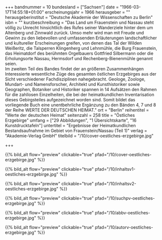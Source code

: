 +++
bandnummer = 10
bundesland = ["Sachsen"]
date = "1966-03-17T14:55:18+01:00"
erscheinungsjahr = 1966
herausgeber = ""
herausgeberinstitut = "Deutsche Akademie der Wissenschaften zu Berlin"
isbn = ""
kurzbeschreibung = "Das Land um Frauenstein und Nassau steht völlig zu Unrecht hinsichtlich des Rufes seiner Wanderziele hinter dem um Altenberg und Zinnwald zurück. Umso mehr wird man mit Freude und Gewinn zu den liebevollen und umfassenden Erläuterungen landschaftlicher und kultureller Erscheinungen greifen, von denen das Tal der Wilden Weißeritz, die Talsperren Klingenherg und Lehnmühle, die Burg Frauenstein, das Heimatdorf des berühmten Orgelbauers Gottfried Silbermann oder die Erholungsorte Nassau, Hermsdorf und Rechenberg-Bienenmühle genannt seien.  <br> Im zweiten Teil des Bandes findet der an größeren Zusammenhängen Interessierte wesentliche Züge des gesamten östlichen Erzgebirges aus der Sicht verschiedener Fachdisziplinen nahegebracht. Geologe, Zoologe, Mundart- und Namensforscher, Architekt und Kunsthistoriker sowie Geographen, Botaniker und Historiker spannen in 14 Aufsätzen den Rahmen für die zahllosen Einzelheiten, die bei der heimatkundlichen Inventarisation dieses Gebirgsteiles aufgezeichnet worden sind. Somit bildet das vorliegende Buch eine unentbehrliche Ergänzung zu den Bänden 4, 7 und 8 der Reihe WERTE DER DEUTSCHEN HEIMAT."
ort = "Berlin"
reihentitel = "Werte der deutschen Heimat"
seitenzahl = 258
title = "Östliches Erzgebirge"
umfang = ["29 Abbildungen", "1 Übersichtskarte", "16 Kunstdrucktafeln"]
untertitel = "Ergebnisse der Heimatkundlichen Bestandsaufnahme im Gebiet von Frauenstein/Nassau (Teil 1)"
verlag = "Akademie-Verlag GmbH"
titelbild = "/10/cover-oestliches-erzgebirge.jpg"

+++

{{% bild_alt flow="preview" clickable="true" pfad="/10/cover-oestliches-erzgebirge.jpg"   %}}

{{% bild_alt flow="preview" clickable="true" pfad="/10/inhaltsv1-oestliches-erzgebirge.jpg"   %}}

{{% bild_alt flow="preview" clickable="true" pfad="/10/inhaltsv2-oestliches-erzgebirge.jpg"   %}}

{{% bild_alt flow="preview" clickable="true" pfad="/10/suchpv-oestliches-erzgebirge.jpg"   %}}

{{% bild_alt flow="preview" clickable="true" pfad="/10/abbv-oestliches-erzgebirge.jpg"   %}}

{{% bild_alt flow="preview" clickable="true" pfad="/10/autorv-oestliches-erzgebirge.jpg"   %}}
